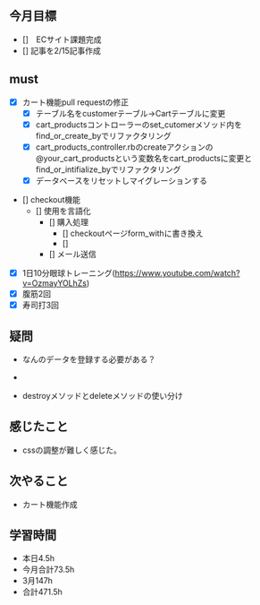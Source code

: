 
## 今月目標
- []　ECサイト課題完成
- [] 記事を2/15記事作成


## must
- [x] カート機能pull requestの修正
  - [x] テーブル名をcustomerテーブル→Cartテーブルに変更
  - [x] cart_productsコントローラーのset_cutomerメソッド内をfind_or_create_byでリファクタリング
  - [x] cart_products_controller.rbのcreateアクションの@your_cart_productsという変数名をcart_productsに変更とfind_or_intifialize_byでリファクタリング
  - [x] データベースをリセットしマイグレーションする
- [] checkout機能
  - [] 使用を言語化
    - [] 購入処理
      - [] checkoutページform_withに書き換え
      - []
    - [] メール送信
- [x] 1日10分眼球トレーニング(https://www.youtube.com/watch?v=OzmayYOLhZs)
- [x] 腹筋2回
- [x] 寿司打3回

## 疑問
- なんのデータを登録する必要がある？
- 


- destroyメソッドとdeleteメソッドの使い分け


  
## 感じたこと
- cssの調整が難しく感じた。
  
## 次やること
  - カート機能作成

## 学習時間
  - 本日4.5h
  - 今月合計73.5h
  - 3月147h
  - 合計471.5h

